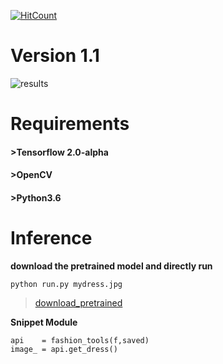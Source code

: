 
[![HitCount](http://hits.dwyl.com/anish9/Fashion-AI-segmentation.svg)](http://hits.dwyl.com/anish9/Fashion-AI-segmentation)

# Version 1.1
![results](https://github.com/anish9/Fashion-AI-segmentation/blob/master/result/collage.png)

# Requirements
#### >Tensorflow 2.0-alpha
#### >OpenCV
#### >Python3.6

# Inference
****download the pretrained model and directly run****
```
python run.py mydress.jpg

```

> [download_pretrained](https://drive.google.com/open?id=14vTYmsHjUYv3VPo1Byrecs3NQuvJo89t)

****Snippet Module****
```
api    = fashion_tools(f,saved)
image_ = api.get_dress()

```



